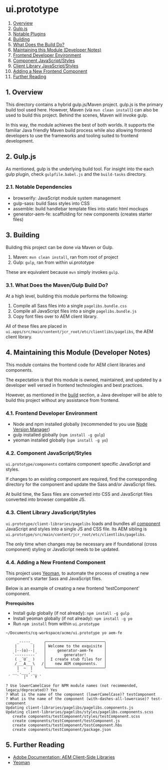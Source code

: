 # ui.prototype

1. [Overview](#1-overview)
2. [Gulp.js](#2-gulpjs)
  1. [Notable Plugins](#21-notable-plugins)
3. [Building](#3-building)
  1. [What Does the Build Do?](#31-what-does-the-build-do)
4. [Maintaining this Module (Developer Notes)](#4-maintaining-this-module-developer-notes)
  1. [Frontend Developer Environment](#41-frontend-developer-environment)
  2. [Component JavaScript/Styles](#42-component-javascriptstyles)
  3. [Client Library JavaScript/Styles](#43-client-library-javascriptstyles)
  4. [Adding a New Frontend Component](#44-adding-a-new-frontend-component)
5. [Further Reading](#5-further-reading)

## 1. Overview

This directory contains a hybrid gulp.js/Maven project. gulp.js is the primary build tool used here. However, Maven (via `mvn clean install`) can also be used to build this project. Behind the scenes, Maven will invoke gulp.

In this way, the module achieves the best of both worlds. It supports the familiar Java friendly Maven build process while also allowing frontend developers to use the frameworks and tooling suited to frontend development.

## 2. Gulp.js

As mentioned, gulp is the underlying build tool. For insight into the each gulp plugin, check `gulpfile.babel.js` and the `build-tasks` directory.

### 2.1. Notable Dependencies

* browserify: JavaScript module system management
* gulp-sass: build Sass styles into CSS
* assemble: build handlebar template files into static html mockups
* generator-aem-fe: scaffolding for new components (creates starter files)

## 3. Building

Building this project can be done via Maven or Gulp.

1. Maven: `mvn clean install`, ran from root of project
2. Gulp: `gulp`, ran from within ui.prototype

These are equivalent because `mvn` simply invokes `gulp`.

### 3.1. What Does the Maven/Gulp Build Do?

At a high level, building this module performs the following:

1. Compile all Sass files into a single `pagelibs.bundle.css`
2. Compile all JavaScript files into a single `pagelibs.bundle.js`
3. Copy font files over to AEM client library.

All of these files are placed in `ui.apps/src/main/content/jcr_root/etc/clientlibs/pagelibs`, the AEM client library.

## 4. Maintaining this Module (Developer Notes)

This module contains the frontend code for AEM client libraries and components.

The expectation is that this module is owned, maintained, and updated by a developer well versed in frontend technologies and best practices.

However, as mentioned in the [build](#3-building) section, a Java developer will be able to build this project without any assistance from frontend.

### 4.1. Frontend Developer Environment

* Node and npm installed globally (recommended to you use [Node Version Manager](https://github.com/creationix/nvm))
* gulp installed globally (`npm install -g gulp`)
* yeoman installed globally (`npm install -g yo`)

### 4.2. Component JavaScript/Styles

`ui.prototype/components` contains component specific JavaScript and styles.

If changes to an existing component are required, find the corresponding directory for the component and update the Sass and/or JavaScript files.

At build time, the Sass files are converted into CSS and JavaScript files converted into browser compatible JS.

### 4.3. Client Library JavaScript/Styles

`ui.prototype/client-libraries/pagelibs` loads and bundles all [component](#42-component-javascriptstyles) JavaScript and styles into a single JS and CSS file. Its AEM sibling is `ui.prototype/src/main/content/jcr_root/etc/clientlibs/pagelibs`.

The only time when changes may be necessary are if foundational (cross component) styling or JavaScript needs to be updated.

### 4.4. Adding a New Frontend Component

This project uses [Yeoman](http://yeoman.io/), to automate the process of creating a new component's starter Sass and JavaScript files.

Below is an example of creating a new frontend 'testComponent' component.

**Prerequisites**
* Install gulp globally (if not already): `npm install -g gulp`
* Install yeoman globally (if not already): `npm install -g yo`
* Run `npm install` from within `ui.prototype`

```
~/Documents/cq-workspace/acme/ui.prototype yo aem-fe

     _-----_     ╭──────────────────────────╮
    |       |    │ Welcome to the exquisite │
    |--(o)--|    │     generator-aem-fe     │
   `---------´   │        generator!        │
    ( _´U`_ )    │  I create stub files for │
    /___A___\   /│    new AEM components.   │
     |  ~  |     ╰──────────────────────────╯
   __'.___.'__
 ´   `  |° ´ Y `

? Use lowerCamelCase for NPM module names (not recommended, legacy/deprecated)? Yes
? What is the name of the component (lowerCamelCase)? testComponent
? What is the name of the component (with-dashes-all-lowercase)? test-component
Updating client-libraries/pagelibs/pagelibs.components.js
Updating client-libraries/pagelibs/styles/pagelibs.components.scss
   create components/testComponent/styles/testComponent.scss
   create components/testComponent/testComponent.js
   create components/testComponent/testComponent.hbs
   create components/testComponent/package.json
```

## 5. Further Reading
* [Adobe Documentation: AEM Client-Side Libraries](https://docs.adobe.com/docs/en/aem/6-1/develop/the-basics/clientlibs.html)
* [Yeoman](http://yeoman.io/)
